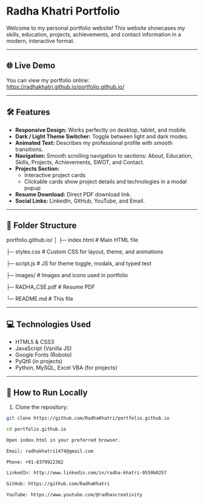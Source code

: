 # Radha Khatri Portfolio

Welcome to my personal portfolio website! This website showcases my skills, education, projects, achievements, and contact information in a modern, interactive format.

---

## 🌐 Live Demo

You can view my portfolio online:  
https://radhakhatri.github.io/portfolio.github.io/

---

## 🛠️ Features

- **Responsive Design:** Works perfectly on desktop, tablet, and mobile.
- **Dark / Light Theme Switcher:** Toggle between light and dark modes.
- **Animated Text:** Describes my professional profile with smooth transitions.
- **Navigation:** Smooth scrolling navigation to sections: About, Education, Skills, Projects, Achievements, SWOT, and Contact.
- **Projects Section:**  
  - Interactive project cards  
  - Clickable cards show project details and technologies in a modal popup
- **Resume Download:** Direct PDF download link.
- **Social Links:** LinkedIn, GitHub, YouTube, and Email.

---

## 📂 Folder Structure

portfolio.github.io/
│
├─ index.html # Main HTML file

├─ styles.css # Custom CSS for layout, theme, and animations

├─ script.js # JS for theme toggle, modals, and typed text

├─ images/ # Images and icons used in portfolio

├─ RADHA_CSE.pdf # Resume PDF

└─ README.md # This file


---

## 💻 Technologies Used

- HTML5 & CSS3  
- JavaScript (Vanilla JS)  
- Google Fonts (Roboto)  
- PyQt6 (in projects)  
- Python, MySQL, Excel VBA (for projects)

---

## 🚀 How to Run Locally

1. Clone the repository:

```bash
git clone https://github.com/RadhaKhatri/portfolio.github.io

cd portfolio.github.io

Open index.html in your preferred browser.

Email: radhakhatri1474@gmail.com

Phone: +91-8379922302

LinkedIn: http://www.linkedin.com/in/radha-khatri-9550b0257   

GitHub: https://github.com/RadhaKhatri                     

YouTube: https://www.youtube.com/@radhascreativity      
